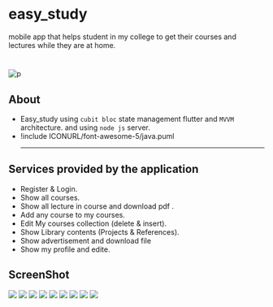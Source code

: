 # easy_study
mobile app that helps student in my college to get their courses and lectures while they are at home.
#
![p](p.jpg)

## About
- Easy_study using `cubit bloc` state management flutter and `MVVM` architecture.
and using `node js` server.
- !include ICONURL/font-awesome-5/java.puml
  - - - -
## Services provided by the application
* Register & Login.
* Show all courses.
* Show all lecture in course and download pdf .
* Add any course to my courses.
* Edit My courses collection (delete & insert).
* Show Library contents (Projects & References).
* Show advertisement and download file 
* Show my profile and edite.

## ScreenShot
![](11.jpg)
![](12.jpg)
![](13.jpg)
![](14.jpg)
![](15.jpg)
![](16.jpg)
![](17.jpg)
![](18.jpg)
![](19.jpg )
